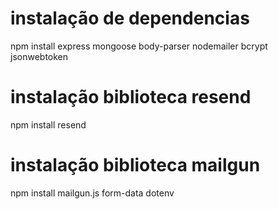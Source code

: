 # instalação de dependencias
npm install express mongoose body-parser nodemailer bcrypt jsonwebtoken

# instalação biblioteca resend
npm install resend

# instalação biblioteca mailgun
npm install mailgun.js form-data dotenv